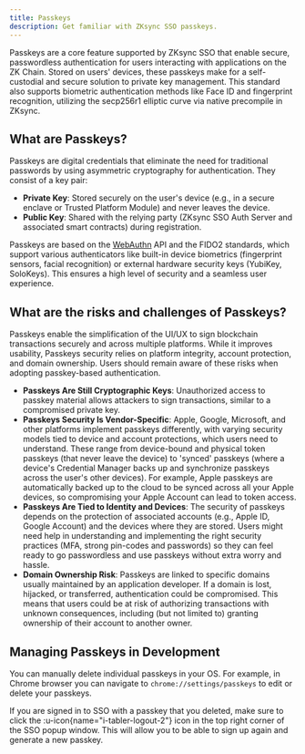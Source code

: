 ```yaml
---
title: Passkeys
description: Get familiar with ZKsync SSO passkeys.
---
```


Passkeys are a core feature supported by ZKsync SSO that enable secure,
passwordless authentication for users interacting with applications on the ZK Chain.
Stored on users' devices, these passkeys make for a self-custodial and secure solution to private key management.
This standard also supports biometric authentication methods like Face ID and fingerprint recognition,
utilizing the secp256r1 elliptic curve via native precompile in ZKsync.

## What are Passkeys?

Passkeys are digital credentials that eliminate the need for traditional passwords by using asymmetric cryptography for authentication.
They consist of a key pair:

- **Private Key**: Stored securely on the user's device (e.g., in a secure enclave or Trusted Platform Module) and never leaves the device.
- **Public Key**: Shared with the relying party (ZKsync SSO Auth Server and associated smart contracts) during registration.

Passkeys are based on the [WebAuthn](https://www.w3.org/TR/webauthn-2/) API and the FIDO2 standards,
which support various authenticators like built-in device biometrics (fingerprint sensors, facial recognition)
or external hardware security keys (YubiKey, SoloKeys). This ensures a high level of security and a seamless user experience.

## What are the risks and challenges of Passkeys?

Passkeys enable the simplification of the UI/UX to sign blockchain transactions securely and across multiple platforms. While it improves usability,
Passkeys security relies on platform integrity, account protection, and domain ownership. Users should remain aware of these risks when adopting
passkey-based authentication.

- **Passkeys Are Still Cryptographic Keys**: Unauthorized access to passkey material allows attackers to sign transactions, similar to a compromised
private key.
- **Passkeys Security Is Vendor-Specific**: Apple, Google, Microsoft, and other platforms implement passkeys differently, with varying security models
tied to device and account protections, which users need to understand. These range from device-bound and physical token passkeys (that never leave
the device) to 'synced' passkeys (where a device's Credential Manager backs up and synchronize passkeys across the user's other devices). For example,
Apple passkeys are automatically backed up to the cloud to be synced across all your Apple devices, so compromising your Apple Account can lead to
token access.
- **Passkeys Are Tied to Identity and Devices**: The security of passkeys depends on the protection of associated accounts (e.g., Apple ID, Google
Account) and the devices where they are stored. Users might need help in understanding and implementing the right security practices (MFA, strong
pin-codes and passwords) so they can feel ready to go passwordless and use passkeys without extra worry and hassle.
- **Domain Ownership Risk**: Passkeys are linked to specific domains usually maintained by an application developer. If a domain is lost, hijacked,
or transferred, authentication could be compromised. This means that users could be at risk of authorizing transactions with unknown consequences,
including (but not limited to) granting ownership of their account to another owner.

## Managing Passkeys in Development

You can manually delete individual passkeys in your OS.
For example, in Chrome browser you can navigate to `chrome://settings/passkeys` to edit or delete your passkeys.

If you are signed in to SSO with a passkey that you deleted,
make sure to click the :u-icon{name="i-tabler-logout-2"} icon
in the top right corner of the SSO popup window.
This will allow you to be able to sign up again and generate a new passkey.
